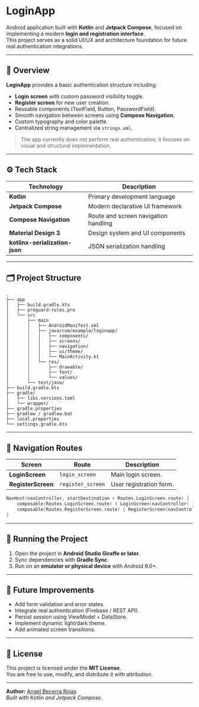 # LoginApp

Android application built with **Kotlin** and **Jetpack Compose**, focused on implementing a modern **login and registration interface**.  
This project serves as a solid UI/UX and architecture foundation for future real authentication integrations.

---

## 📱 Overview

**LoginApp** provides a basic authentication structure including:

- **Login screen** with custom password visibility toggle.  
- **Register screen** for new user creation.  
- Reusable components (TextField, Button, PasswordField).  
- Smooth navigation between screens using **Compose Navigation**.  
- Custom typography and color palette.  
- Centralized string management via `strings.xml`.  

> The app currently does not perform real authentication; it focuses on visual and structural implementation.

---

## ⚙️ Tech Stack

| Technology | Description |
|-------------|-------------|
| **Kotlin** | Primary development language |
| **Jetpack Compose** | Modern declarative UI framework |
| **Compose Navigation** | Route and screen navigation handling |
| **Material Design 3** | Design system and UI components |
| **kotlinx-serialization-json** | JSON serialization handling |

---

## 🗂️ Project Structure

```
.
├── app
│   ├── build.gradle.kts
│   ├── proguard-rules.pro
│   └── src
│       ├── main
│       │   ├── AndroidManifest.xml
│       │   ├── java/com/example/loginapp/
│       │   │   ├── components/
│       │   │   ├── screens/
│       │   │   ├── navigation/
│       │   │   ├── ui/theme/
│       │   │   └── MainActivity.kt
│       │   └── res/
│       │       ├── drawable/
│       │       ├── font/
│       │       └── values/
│       └── test/java/
├── build.gradle.kts
├── gradle/
│   ├── libs.versions.toml
│   └── wrapper/
├── gradle.properties
├── gradlew / gradlew.bat
├── local.properties
└── settings.gradle.kts
```

---

## 🧭 Navigation Routes

| Screen | Route | Description |
|---------|--------|-------------|
| **LoginScreen** | `login_screen` | Main login screen. |
| **RegisterScreen** | `register_screen` | User registration form. |

```kotlin
NavHost(navController, startDestination = Routes.LoginScreen.route) {
    composable(Routes.LoginScreen.route) { LoginScreen(navController) }
    composable(Routes.RegisterScreen.route) { RegisterScreen(navController) }
}
```

---

## 🚀 Running the Project

1. Open the project in **Android Studio Giraffe or later**.  
2. Sync dependencies with **Gradle Sync**.  
3. Run on an **emulator or physical device** with Android 8.0+.

---

## 🧠 Future Improvements

- Add form validation and error states.
- Integrate real authentication (Firebase / REST API).
- Persist session using ViewModel + DataStore.
- Implement dynamic light/dark theme.
- Add animated screen transitions.

---

## 📄 License

This project is licensed under the **MIT License**.  
You are free to use, modify, and distribute it with attribution.

---

**Author:** [Angel Becerra Rojas](https://github.com/angx7)  
*Built with Kotlin and Jetpack Compose.*
